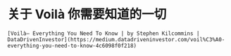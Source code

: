 # 关于 Voilà 你需要知道的一切

```{describe} 参考
[Voilà— Everything You Need To Know | by Stephen Kilcommins | DataDrivenInvestor](https://medium.datadriveninvestor.com/voil%C3%A0-everything-you-need-to-know-4c6098f0f218)
```